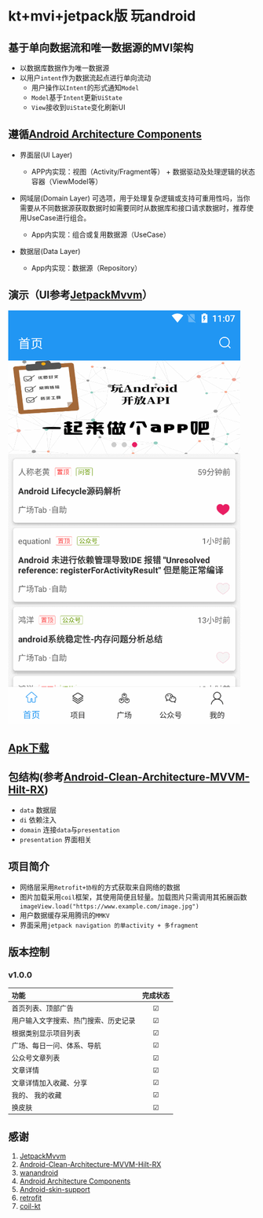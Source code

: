 # kt+mvi+jetpack版 玩android

## 基于单向数据流和唯一数据源的MVI架构

- 以数据库数据作为唯一数据源
- 以用户`intent`作为数据流起点进行单向流动
  - 用户操作以`Intent`的形式通知`Model`
  - `Model`基于`Intent`更新`UiState`
  - `View`接收到`UiState`变化刷新UI

## 遵循[Android Architecture Components](https://developer.android.com/topic/libraries/architecture/)

- 界面层(UI Layer)
  - APP内实现：视图（Activity/Fragment等） + 数据驱动及处理逻辑的状态容器（ViewModel等）

- 网域层(Domain Layer) 可选项，用于处理复杂逻辑或支持可重用性吗，当你需要从不同数据源获取数据时如需要同时从数据库和接口请求数据时，推荐使用UseCase进行组合。
  - App内实现：组合或复用数据源（UseCase）

- 数据层(Data Layer)
  - App内实现：数据源（Repository）

## 演示（UI参考[JetpackMvvm](https://github.com/hegaojian/JetpackMvvm)）

![演示](./img/ys.gif)

## [Apk下载](./apk/wanandroid-v1.0.0.apk)

## 包结构(参考[Android-Clean-Architecture-MVVM-Hilt-RX](https://github.com/ZahraHeydari/Android-Clean-Architecture-MVVM-Hilt-RX))

- `data` 数据层
- `di` 依赖注入
- `domain` 连接`data`与`presentation`
- `presentation` 界面相关

## 项目简介

- 网络层采用`Retrofit+协程`的方式获取来自网络的数据
- 图片加载采用`coil`框架，其使用简便且轻量。加载图片只需调用其拓展函数`imageView.load("https://www.example.com/image.jpg")`
- 用户数据缓存采用腾讯的`MMKV`
- 界面采用`jetpack navigation 的单activity + 多fragment`

## 版本控制

### v1.0.0

|                   功能             | 完成状态 |
| :---------------------------------| :------: |
| 首页列表、顶部广告                   | &#9745; |
| 用户输入文字搜索、热门搜索、历史记录   | &#9745; |
| 根据类别显示项目列表                 | &#9745; |
| 广场、每日一问、体系、导航            | &#9745; |
| 公众号文章列表                       | &#9745; |
| 文章详情                            | &#9745; |
| 文章详情加入收藏、分享                 | &#9745; |
| 我的、 我的收藏                      | &#9745; |
| 换皮肤                               | &#9745; |

## 感谢

1. [JetpackMvvm](https://github.com/hegaojian/JetpackMvvm)
2. [Android-Clean-Architecture-MVVM-Hilt-RX](https://github.com/ZahraHeydari/Android-Clean-Architecture-MVVM-Hilt-RX)
3. [wanandroid](https://github.com/hongyangAndroid/wanandroid)
4. [Android Architecture Components](https://developer.android.com/topic/architecture#recommended-app-arch)
5. [Android-skin-support](https://github.com/ximsfei/Android-skin-support)
6. [retrofit](https://github.com/square/retrofit)
7. [coil-kt](https://github.com/coil-kt/coil)